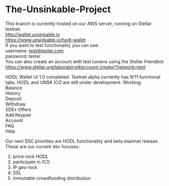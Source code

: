 # The-Unsinkable-Project
This branch is currently hosted on our AWS server, running on Stellar testnet.  
http://wallet.unsinkable.io  
https://www.unsinkable.io/hodl-wallet  
If you want to test functionality you can use:  
username: test@tester.com  
password: tester  
You can also create an account with test lumens using the Stellar friendbot  
https://www.stellar.org/laboratory/#account-creator?network=test  

HODL Wallet UI 1.0 completed. Testnet alpha currently has 9/11 functional tabs. HODL and UNSK ICO are still under development. Working:  
Balance  
History  
Deposit  
Withdraw  
SDEx Offers  
Add Keypair  
Account  
FAQ  
Help  

Our next SSC priorities are HODL functionality and beta mainnet release. These are our current dev focuses:  
1. price-lock HODL  
2. participate in ICO  
3. IP geo-lock  
4. SSL  
5. immutable crowdfunding distribution  
